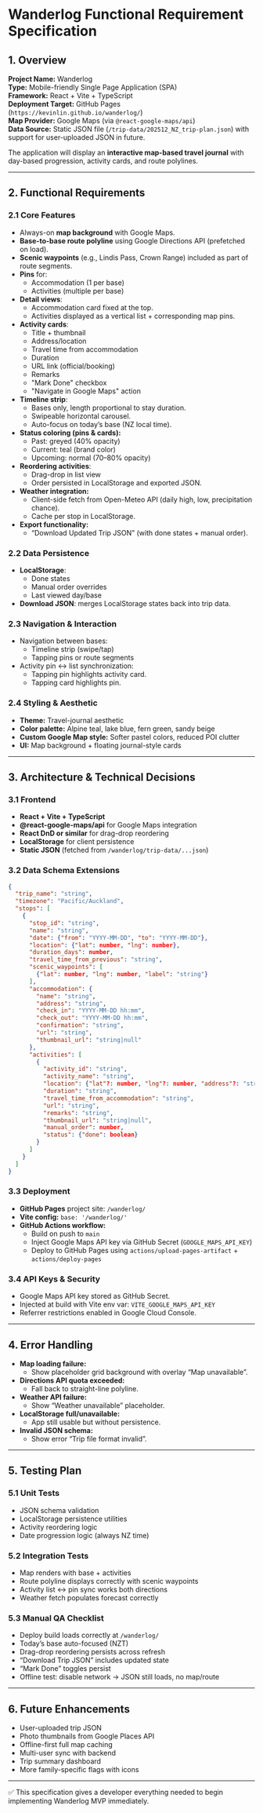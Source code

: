 # Wanderlog Functional Requirement Specification

## 1. Overview
**Project Name:** Wanderlog  
**Type:** Mobile-friendly Single Page Application (SPA)  
**Framework:** React + Vite + TypeScript  
**Deployment Target:** GitHub Pages (`https://kevinlin.github.io/wanderlog/`)  
**Map Provider:** Google Maps (via `@react-google-maps/api`)  
**Data Source:** Static JSON file (`/trip-data/202512_NZ_trip-plan.json`) with support for user-uploaded JSON in future.

The application will display an **interactive map-based travel journal** with day-based progression, activity cards, and route polylines.

---

## 2. Functional Requirements

### 2.1 Core Features
- Always-on **map background** with Google Maps.
- **Base-to-base route polyline** using Google Directions API (prefetched on load).
- **Scenic waypoints** (e.g., Lindis Pass, Crown Range) included as part of route segments.
- **Pins** for:
  - Accommodation (1 per base)
  - Activities (multiple per base)
- **Detail views**:
  - Accommodation card fixed at the top.
  - Activities displayed as a vertical list + corresponding map pins.
- **Activity cards**:
  - Title + thumbnail
  - Address/location
  - Travel time from accommodation
  - Duration
  - URL link (official/booking)
  - Remarks
  - "Mark Done" checkbox
  - "Navigate in Google Maps" action
- **Timeline strip**:
  - Bases only, length proportional to stay duration.
  - Swipeable horizontal carousel.
  - Auto-focus on today’s base (NZ local time).
- **Status coloring (pins & cards):**
  - Past: greyed (40% opacity)
  - Current: teal (brand color)
  - Upcoming: normal (70–80% opacity)
- **Reordering activities**:
  - Drag-drop in list view
  - Order persisted in LocalStorage and exported JSON.
- **Weather integration:**
  - Client-side fetch from Open-Meteo API (daily high, low, precipitation chance).
  - Cache per stop in LocalStorage.
- **Export functionality:**
  - “Download Updated Trip JSON” (with done states + manual order).

### 2.2 Data Persistence
- **LocalStorage**:
  - Done states
  - Manual order overrides
  - Last viewed day/base
- **Download JSON**: merges LocalStorage states back into trip data.

### 2.3 Navigation & Interaction
- Navigation between bases:
  - Timeline strip (swipe/tap)
  - Tapping pins or route segments
- Activity pin ↔ list synchronization:
  - Tapping pin highlights activity card.
  - Tapping card highlights pin.

### 2.4 Styling & Aesthetic
- **Theme:** Travel-journal aesthetic
- **Color palette:** Alpine teal, lake blue, fern green, sandy beige
- **Custom Google Map style:** Softer pastel colors, reduced POI clutter
- **UI:** Map background + floating journal-style cards

---

## 3. Architecture & Technical Decisions

### 3.1 Frontend
- **React + Vite + TypeScript**
- **@react-google-maps/api** for Google Maps integration
- **React DnD or similar** for drag-drop reordering
- **LocalStorage** for client persistence
- **Static JSON** (fetched from `/wanderlog/trip-data/...json`)

### 3.2 Data Schema Extensions
```json
{
  "trip_name": "string",
  "timezone": "Pacific/Auckland",
  "stops": [
    {
      "stop_id": "string",
      "name": "string",
      "date": {"from": "YYYY-MM-DD", "to": "YYYY-MM-DD"},
      "location": {"lat": number, "lng": number},
      "duration_days": number,
      "travel_time_from_previous": "string",
      "scenic_waypoints": [
        {"lat": number, "lng": number, "label": "string"}
      ],
      "accommodation": {
        "name": "string",
        "address": "string",
        "check_in": "YYYY-MM-DD hh:mm",
        "check_out": "YYYY-MM-DD hh:mm",
        "confirmation": "string",
        "url": "string",
        "thumbnail_url": "string|null"
      },
      "activities": [
        {
          "activity_id": "string",
          "activity_name": "string",
          "location": {"lat"?: number, "lng"?: number, "address"?: "string"},
          "duration": "string",
          "travel_time_from_accommodation": "string",
          "url": "string",
          "remarks": "string",
          "thumbnail_url": "string|null",
          "manual_order": number,
          "status": {"done": boolean}
        }
      ]
    }
  ]
}
```

### 3.3 Deployment
- **GitHub Pages** project site: `/wanderlog/`
- **Vite config:** `base: '/wanderlog/'`
- **GitHub Actions workflow:**
  - Build on push to `main`
  - Inject Google Maps API key via GitHub Secret (`GOOGLE_MAPS_API_KEY`)
  - Deploy to GitHub Pages using `actions/upload-pages-artifact` + `actions/deploy-pages`

### 3.4 API Keys & Security
- Google Maps API key stored as GitHub Secret.
- Injected at build with Vite env var: `VITE_GOOGLE_MAPS_API_KEY`
- Referrer restrictions enabled in Google Cloud Console.

---

## 4. Error Handling
- **Map loading failure:**
  - Show placeholder grid background with overlay “Map unavailable”.
- **Directions API quota exceeded:**
  - Fall back to straight-line polyline.
- **Weather API failure:**
  - Show “Weather unavailable” placeholder.
- **LocalStorage full/unavailable:**
  - App still usable but without persistence.
- **Invalid JSON schema:**
  - Show error “Trip file format invalid”.

---

## 5. Testing Plan

### 5.1 Unit Tests
- JSON schema validation
- LocalStorage persistence utilities
- Activity reordering logic
- Date progression logic (always NZ time)

### 5.2 Integration Tests
- Map renders with base + activities
- Route polyline displays correctly with scenic waypoints
- Activity list ↔ pin sync works both directions
- Weather fetch populates forecast correctly

### 5.3 Manual QA Checklist
- Deploy build loads correctly at `/wanderlog/`
- Today’s base auto-focused (NZT)
- Drag-drop reordering persists across refresh
- “Download Trip JSON” includes updated state
- “Mark Done” toggles persist
- Offline test: disable network → JSON still loads, no map/route

---

## 6. Future Enhancements
- User-uploaded trip JSON
- Photo thumbnails from Google Places API
- Offline-first full map caching
- Multi-user sync with backend
- Trip summary dashboard
- More family-specific flags with icons

---

✅ This specification gives a developer everything needed to begin implementing Wanderlog MVP immediately.

